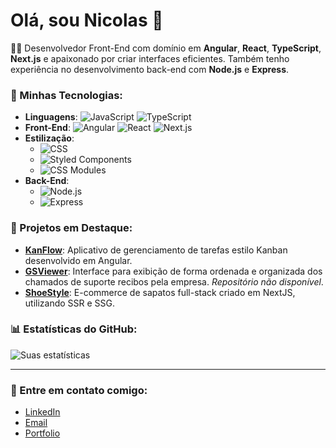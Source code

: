 # Olá, sou Nicolas 👋

👨‍💻 Desenvolvedor Front-End com domínio em **Angular**, **React**, **TypeScript**, **Next.js** e apaixonado por criar interfaces eficientes. Também tenho experiência no desenvolvimento back-end com **Node.js** e **Express**.

### 🚀 Minhas Tecnologias:

- **Linguagens**: ![JavaScript](https://img.shields.io/badge/JavaScript-F7DF1E?logo=javascript&logoColor=000) ![TypeScript](https://img.shields.io/badge/TypeScript-007ACC?logo=typescript&logoColor=white)
- **Front-End**: ![Angular](https://img.shields.io/badge/Angular-DD0031?logo=angular&logoColor=white) ![React](https://img.shields.io/badge/React-20232A?logo=react&logoColor=61DAFB) ![Next.js](https://img.shields.io/badge/Next.js-000000?logo=nextdotjs&logoColor=white)
- **Estilização**: 
  - ![CSS](https://img.shields.io/badge/CSS3-1572B6?logo=css3&logoColor=white)
  - ![Styled Components](https://img.shields.io/badge/Styled--Components-db7092?logo=styled-components&logoColor=white)
  - ![CSS Modules](https://img.shields.io/badge/CSS--Modules-000?logo=css-modules&logoColor=white)
- **Back-End**: 
  - ![Node.js](https://img.shields.io/badge/Node.js-43853D?logo=node.js&logoColor=white)
  - ![Express](https://img.shields.io/badge/Express-000000?logo=express&logoColor=white)

### 🌟 Projetos em Destaque:

- [**KanFlow**](https://github.com/Nicolasgonpereira/kanflow): Aplicativo de gerenciamento de tarefas estilo Kanban desenvolvido em Angular.
- [**GSViewer**](https://gsviewer.vercel.app/): Interface para exibição de forma ordenada e organizada dos chamados de suporte recibos pela empresa. *Repositório não disponível*.
- [**ShoeStyle**](https://shoestyle-mu.vercel.app): E-commerce de sapatos full-stack criado em NextJS, utilizando SSR e SSG.

### 📊 Estatísticas do GitHub:
![Suas estatísticas](https://github-readme-stats.vercel.app/api?username=Nicolasgonpereira&show_icons=true&theme=radical)

---

### 🔗 Entre em contato comigo:

- [LinkedIn](https://www.linkedin.com/in/nicolasgoncalvespereira/)
- [Email](mailto:nicolasgp.ec@gmail.com)
- [Portfolio](https://roadtocode-ten.vercel.app/)
